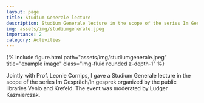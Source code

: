 ```yaml
---
layout: page
title: Studium Generale lecture
description: Studium Generale lecture in the scope of the series Im Gespräch/In gesprek organized by the public libraries Venlo and Krefeld.
img: assets/img/studiumgenerale.jpeg
importance: 2
category: Activities
---
```

<div class="row">
    <div class="col-sm mt-3 mt-md-0">
        {% include figure.html path="assets/img/studiumgenerale.jpeg" title="example image" class="img-fluid rounded z-depth-1" %}
    </div>
</div>
<div class="caption">
</div>

Jointly with Prof. Leonie Cornips, I gave a Studium Generale lecture in the scope of the series Im Gespräch/In gesprek organized by the public libraries Venlo and Krefeld. The event was moderated by Ludger Kazmierczak.

